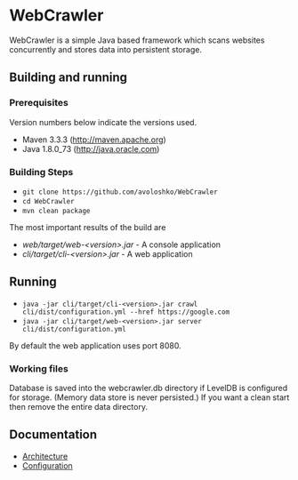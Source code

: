 # WebCrawler
WebCrawler is a simple Java based framework which scans websites concurrently and stores data into persistent storage.

## Building and running

### Prerequisites
Version numbers below indicate the versions used.

 * Maven 3.3.3 (http://maven.apache.org)
 * Java 1.8.0_73 (http://java.oracle.com)

### Building Steps

 * ```git clone https://github.com/avoloshko/WebCrawler```
 * ```cd WebCrawler```
 * ```mvn clean package```

The most important results of the build are
 * _web/target/web-\<version\>.jar_ - A console application 
 * _cli/target/cli-\<version\>.jar_ - A web application

## Running

 * ```java -jar cli/target/cli-<version>.jar crawl cli/dist/configuration.yml --href https://google.com```
 * ```java -jar cli/target/web-<version>.jar server cli/dist/configuration.yml```

By default the web application uses port 8080.

### Working files

Database is saved into the webcrawler.db directory if LevelDB is configured for storage. (Memory data store is never persisted.) If you want a clean start then remove the entire data directory.

## Documentation
 * [Architecture](docs/architecture.md)
 * [Configuration](docs/configuration.md)
